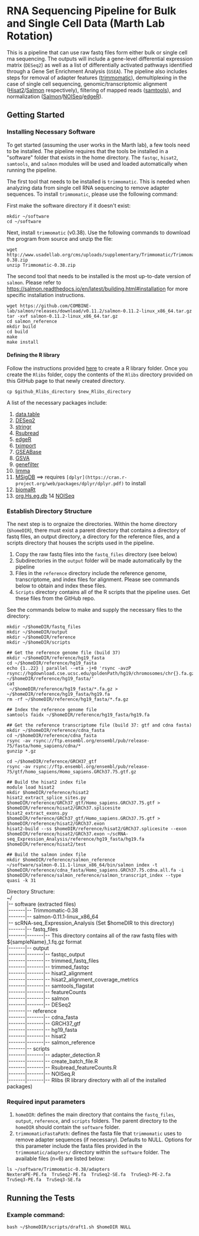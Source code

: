 # RNA Sequencing Pipeline for Bulk and Single Cell Data (Marth Lab Rotation)

This is a pipeline that can use raw fastq files form either bulk or single cell rna sequencing. The outputs will include a gene-level differential expression matrix (`DESeq2`) as well as a list of differentially activated pathways identified through a Gene Set Enrichment Analysis (`GSEA`). The pipeline also includes steps for removal of adapter features ([trimmomatic](http://www.usadellab.org/cms/?page=trimmomatic)), demultiplexing in the case of single cell sequencing, genomic/transcriptomic alignment ([Hisat2](https://ccb.jhu.edu/software/hisat2/manual.shtml)/[Salmon](https://salmon.readthedocs.io/en/latest/salmon.html) respectively), filtering of mapped reads ([samtools](http://www.htslib.org/doc/samtools.html)), and normalization ([Salmon](https://salmon.readthedocs.io/en/latest/salmon.html)/[NOISeq](https://www.bioconductor.org/packages/devel/bioc/vignettes/NOISeq/inst/doc/NOISeq.pdf)/[edgeR](https://www.bioconductor.org/packages/devel/bioc/vignettes/edgeR/inst/doc/edgeRUsersGuide.pdf)).

## Getting Started
### Installing Necessary Software
To get started (assuming the user works in the Marth lab), a few tools need to be installed. The pipeline requires that the tools be installed in a "software" folder that exists in the home directory. The `fastqc`, `hisat2`, `samtools`, and `salmon` modules will be used and loaded automatically when running the pipeline.

The first tool that needs to be installed is `trimmomatic`. This is needed when analyzing data from single cell RNA sequencing to remove adapter sequences. To install `trimmomatic`, please use the following command:

First make the software directory if it doesn't exist:
```
mkdir ~/software
cd ~/software
```
Next, install `trimmomatic` (v0.38). Use the following commands to download the program from source and unzip the file:
```
wget http://www.usadellab.org/cms/uploads/supplementary/Trimmomatic/Trimmomatic-0.38.zip
unzip Trimmomatic-0.38.zip
```

The second tool that needs to be installed is the most up-to-date version of `salmon`. Please refer to https://salmon.readthedocs.io/en/latest/building.html#installation for more specific installation instructions.
```
wget https://github.com/COMBINE-lab/salmon/releases/download/v0.11.2/salmon-0.11.2-linux_x86_64.tar.gz
tar -xvf salmon-0.11.2-linux_x86_64.tar.gz
cd salmon_reference
mkdir build
cd build
make
make install
```

#### Defining the R library
Follow the instructions provided [here](https://clas.uiowa.edu/linux/help/applications/rpackage) to create a R library folder. Once you create the `Rlibs` folder, copy the contents of the `Rlibs` directory provided on this GitHub page to that newly created directory.
```
cp $github_Rlibs_directory $new_Rlibs_directory
```
A list of the necessary packages include:
1) [data.table](https://cran.r-project.org/web/packages/data.table/data.table.pdf)
2) [DESeq2](https://bioconductor.org/packages/release/bioc/html/DESeq2.html)
3) [stringr](https://cran.r-project.org/web/packages/stringr/stringr.pdf)
4) [Rsubread](https://bioconductor.org/packages/release/bioc/html/Rsubread.html)
5) [edgeR](https://bioconductor.org/packages/release/bioc/html/edgeR.html)
6) [tximport](https://bioconductor.org/packages/release/bioc/html/tximport.html)
7) [GSEABase](https://bioconductor.org/packages/release/bioc/html/GSEABase.html)
8) [GSVA](https://bioconductor.org/packages/release/bioc/html/GSVA.html)
9) [genefilter](https://bioconductor.org/packages/release/bioc/html/genefilter.html)
10) [limma](https://bioconductor.org/packages/release/bioc/html/limma.html)
11) [MSigDB](https://github.com/oganm/MSigDB) ==> requires `[dplyr](https://cran.r-project.org/web/packages/dplyr/dplyr.pdf)` to install
12) [biomaRt](https://bioconductor.org/packages/release/bioc/html/biomaRt.html)
13) [org.Hs.eg.db](https://bioconductor.org/packages/release/data/annotation/html/org.Hs.eg.db.html)
14 [NOISeq](https://bioconductor.org/packages/release/bioc/html/NOISeq.html)

### Establish Directory Structure
The next step is to orgnaize the directories. Within the home directory (`$homeDIR`), there must exist a parent directory that contains a directory of fastq files, an output directory, a directory for the reference files, and a scripts directory that houses the scripts used in the pipeline.
1) Copy the raw fastq files into the `fastq_files` directory (see below)
2) Subdirectories in the `output` folder will be made automatically by the pipeline
3) Files in the `reference` directory include the reference genome, transcriptome, and index files for alignment. Please see commands below to obtain and index these files.
4) `Scripts` directory contains all of the R scripts that the pipeline uses. Get these files from the GitHub repo.

See the commands below to make and supply the necessary files to the directory:
```
mkdir ~/$homeDIR/fastq_files
mkdir ~/$homeDIR/output
mkdir ~/$homeDIR/reference
mkdir ~/$homeDIR/scripts

## Get the reference genome file (build 37)
mkdir ~/$homeDIR/reference/hg19_fasta
cd ~/$homeDIR/reference/hg19_fasta
echo {1..22} | parallel --eta -j+0 'rsync -avzP rsync://hgdownload.cse.ucsc.edu/goldenPath/hg19/chromosomes/chr{}.fa.gz ~/$homeDIR/reference/hg19_fasta/'
cat
 ~/$homeDIR/reference/hg19_fasta/*.fa.gz > ~/$homeDIR/reference/hg19_fasta/hg19.fa
rm -rf ~/$homeDIR/reference/hg19_fasta/*.fa.gz

## Index the reference genome file
samtools faidx ~/$homeDIR/reference/hg19_fasta/hg19.fa

## Get the reference transcriptome file (build 37: gtf and cdna fasta)
mkdir ~/$homeDIR/reference/cdna_fasta
cd ~/$homeDIR/reference/cdna_fasta
rsync -av rsync://ftp.ensembl.org/ensembl/pub/release-75/fasta/homo_sapiens/cdna/*
gunzip *.gz

cd ~/$homeDIR/reference/GRCH37_gtf
rsync -av rsync://ftp.ensembl.org/ensembl/pub/release-75/gtf/homo_sapiens/Homo_sapiens.GRCh37.75.gtf.gz

## Build the hisat2 index file
module load hisat2
mkdir $homeDIR/reference/hisat2
hisat2_extract_splice_sites.py $homeDIR/reference/GRCh37_gtf/Homo_sapiens.GRCh37.75.gtf > $homeDIR/reference/hisat2/GRCh37.splicesite
hisat2_extract_exons.py $homeDIR/reference/GRCh37_gtf/Homo_sapiens.GRCh37.75.gtf > $homeDIR/reference/hisat2/GRCh37.exon
hisat2-build --ss $homeDIR/reference/hisat2/GRCh37.splicesite --exon $homeDIR/reference/hisat2/GRCh37.exon ~/scRNA-seq_Expression_Analysis/reference/hg19_fasta/hg19.fa $homeDIR/reference/hisat2/test

## Build the salmon index file
mkdir $homeDIR/reference/salmon_reference
~/software/salmon-0.11.1-linux_x86_64/bin/salmon index -t $homeDIR/reference/cdna_fasta/Homo_sapiens.GRCh37.75.cdna.all.fa -i $homeDIR/reference/salmon_reference/salmon_transcript_index --type quasi -k 31
```
Directory Structure: <br />
~/ <br />
|-- software (extracted files) <br />
|-------|-- Trimmomatic-0.38 <br />
|-------|-- salmon-0.11.1-linux_x86_64 <br />
|-- scRNA-seq_Expression_Analysis (Set $homeDIR to this directory) <br />
|-------|-- fastq_files <br />
|-------|-------|-- This directory contains all of the raw fastq files with ${sampleName}_1.fq.gz format <br />
|-------|-- output <br />
|-------|-------|-- fastqc_output <br />
|-------|-------|-- trimmed_fastq_files <br />
|-------|-------|-- trimmed_fastqc <br />
|-------|-------|-- hisat2_alignment <br />
|-------|-------|-- hisat2_alignment_coverage_metrics <br />
|-------|-------|-- samtools_flagstat <br />
|-------|-------|-- featureCounts <br />
|-------|-------|-- salmon <br />
|-------|-------|-- DESeq2 <br />
|-------|-- reference <br />
|-------|-------|-- cdna_fasta <br />
|-------|-------|-- GRCH37_gtf <br />
|-------|-------|-- hg19_fasta <br />
|-------|-------|-- hisat2 <br />
|-------|-------|-- salmon_reference <br />
|-------|-- scripts <br />
|-------|-------|-- adapter_detection.R <br />
|-------|-------|-- create_batch_file.R <br />
|-------|-------|-- Rsubread_featureCounts.R <br />
|-------|-------|-- NOISeq.R <br />
|-------|-------|-- Rlibs (R library directory with all of the installed packages) <br />

### Required input parameters
1) `homeDIR`: defines the main directory that contains the `fastq_files`, `output`, `reference`, and `scripts` folders. The parent directory to the `homeDIR` should contain the `software` folder.
2) `trimmomaticFastaPath`: defines the fasta file that `trimmomatic` uses to remove adapter sequences (if necessary). Defaults to NULL. Options for this parameter include the fasta files provided in the `trimmomatic/adapters/` directory within the `software` folder. The available files (n=6) are listed below:
```
ls ~/software/Trimmomatic-0.38/adapters
NexteraPE-PE.fa  TruSeq2-PE.fa  TruSeq2-SE.fa  TruSeq3-PE-2.fa  TruSeq3-PE.fa  TruSeq3-SE.fa
```

## Running the Tests
### Example command:
```
bash ~/$homeDIR/scripts/draft1.sh $homeDIR NULL
```
